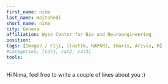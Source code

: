 ```yaml
---
first_name: nima
last_name: mojtahedi
short_name: nima
city: Geneva
affiliation: Wyss Center for Bio and Neuroengineering 
position: 
tags: [ImageJ / Fiji, ilastik, NAPARI, Imaris, Arivis, R]
#categories: [cat1, cat2, cat3]
tools:
---
```


Hi Nima, feel free to write a couple of lines about you :)
